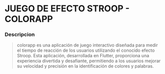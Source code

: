 # JUEGO DE EFECTO STROOP - COLORAPP

### Descripcion
> colorapp es una aplicación de juego interactivo diseñada para medir el tiempo de reacción de los usuarios utilizando el conocido efecto Stroop. Esta aplicación, desarrollada en Flutter, proporciona una experiencia divertida y desafiante, permitiendo a los usuarios mejorar su velocidad y precisión en la identificación de colores y palabras.
